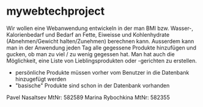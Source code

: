 # mywebtechproject
Wir wollen eine Webanwendung entwickeln in der man BMI bzw. 
Wasser-, Kalorienbedarf und Bedarf an Fette, Eiweisse und Kohlenhydrate (Abnehmen/Gewicht halten/Zunehmen)
berechnen kann. Ausserdem kann man in der Anwendung jeden Tag alle gegessene Produkte hinzufügen und gucken,
ob man zu viel / zu wenig gegessen hat. Man hat auch die Möglichkeit, eine Liste von Lieblingsprodukten
oder -gerichten zu erstellen.
- persönliche Produkte müssen vorher vom Benutzer in die Datenbank hinzugefügt werden
- "basische" Produkte sind schon in der Datenbank vorhanden


Pavel Nasaltsev MtNr: 582589
Marina Rybochkina MtNr: 582355